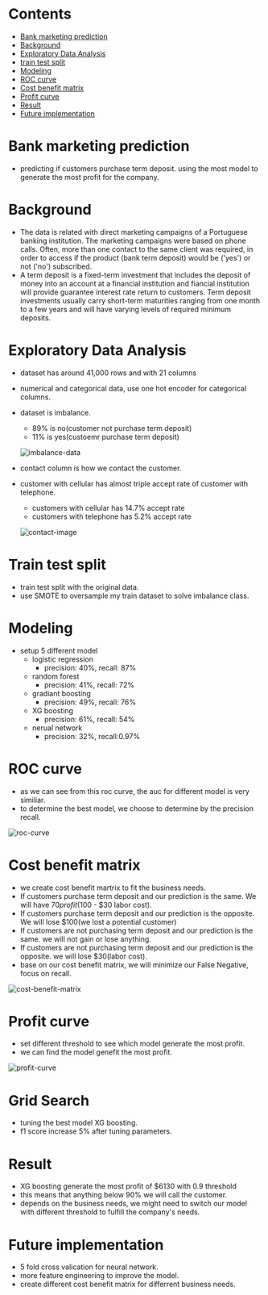 # Contents
- [Bank marketing prediction](#bank-marketing-prediction)
- [Background](#background)
- [Exploratory Data Analysis](#exploratory-data-analysis)
- [train test split](#train-test-split)
- [Modeling](#modeling)
- [ROC curve](#roc-curve)
- [Cost benefit matrix](#cost-benefit-matrix)
- [Profit curve](#profit-curve)
- [Result](#result)
- [Future implementation](#Future-implementation)

# Bank marketing prediction
- predicting if customers purchase term deposit. using the most model to generate the most profit for the company.

# Background
- The data is related with direct marketing campaigns of a Portuguese banking institution. The marketing campaigns were based on phone calls. Often, more than one contact to the same client was required, in order to access if the product (bank term deposit) would be ('yes') or not ('no') subscribed. 
- A term deposit is a fixed-term investment that includes the deposit of money into an account at a financial institution and fiancial institution will provide guarantee interest rate return to customers. Term deposit investments usually carry short-term maturities ranging from one month to a few years and will have varying levels of required minimum deposits.

# Exploratory Data Analysis
- dataset has around 41,000 rows and with 21 columns
- numerical and categorical data, use one hot encoder for categorical columns.
- dataset is imbalance. 
  - 89% is no(customer not purchase term deposit)
  - 11% is yes(custoemr purchase term deposit)
  
  ![imbalance-data](/image/imbalance-data.png)

- contact column is how we contact the customer.
- customer with cellular has almost triple accept rate of customer with telephone.
  - customers with cellular has 14.7% accept rate
  - customers with telephone has 5.2% accept rate
  
  ![contact-image](/image/contact-image.png)

# Train test split
- train test split with the original data.
- use SMOTE to oversample my train dataset to solve imbalance class.

# Modeling
- setup 5 different model
  - logistic regression
    - precision: 40%, recall: 87%
  - random forest 
    - precision: 41%, recall: 72%
  - gradiant boosting
    - precision: 49%, recall: 76%
  - XG boosting
    - precision: 61%, recall: 54%
  - nerual network
    - precision: 32%, recall:0.97%
    
# ROC curve
  - as we can see from this roc curve, the auc for different model is very similiar.
  - to determine the best model, we choose to determine by the precision recall.
  
![roc-curve](/image/roc-curve.png)

# Cost benefit matrix
- we create cost benefit martrix to fit the business needs.
- If customers purchase term deposit and our prediction is the same. We will have $70 profit($100 - $30 labor cost).
- If customers purchase term deposit and our prediction is the opposite. We will lose $100(we lost a potential customer)
- If customers are not purchasing term deposit and our prediction is the same. we will not gain or lose anything.
- If customers are not purchasing term deposit and our prediction is the opposite. we will lose $30(labor cost).
- base on our cost benefit matrix, we will minimize our False Negative, focus on recall.

![cost-benefit-matrix](/image/cost-benefit.png)

# Profit curve
- set different threshold to see which model generate the most profit.
- we can find the model genefit the most profit.

![profit-curve](/image/profit-curve.png)

# Grid Search
- tuning the best model XG boosting.
- f1 score increase 5% after tuning parameters.

# Result
- XG boosting generate the most profit of $6130 with 0.9 threshold
- this means that anything below 90% we will call the customer.
- depends on the business needs, we might need to switch our model with different threshold to fulfill the company's needs.

# Future implementation
- 5 fold cross valication for neural network.
- more feature engineering to improve the model.
- create different cost benefit matrix for differrent business needs.

